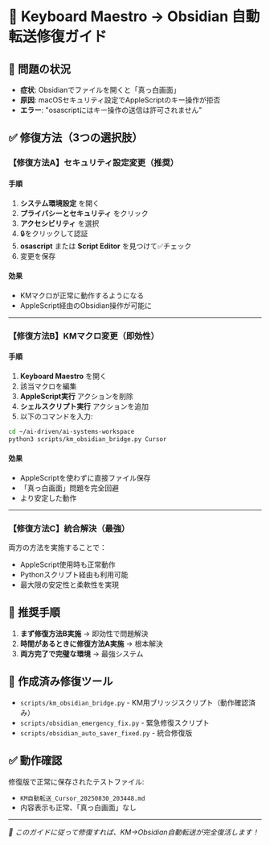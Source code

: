 # 🔧 Keyboard Maestro → Obsidian 自動転送修復ガイド

## 🚨 問題の状況
- **症状**: Obsidianでファイルを開くと「真っ白画面」
- **原因**: macOSセキュリティ設定でAppleScriptのキー操作が拒否
- **エラー**: "osascriptにはキー操作の送信は許可されません"

## ✅ 修復方法（3つの選択肢）

### 【修復方法A】セキュリティ設定変更（推奨）

#### 手順
1. **システム環境設定** を開く
2. **プライバシーとセキュリティ** をクリック
3. **アクセシビリティ** を選択
4. 🔒をクリックして認証
5. **osascript** または **Script Editor** を見つけて✅チェック
6. 変更を保存

#### 効果
- KMマクロが正常に動作するようになる
- AppleScript経由のObsidian操作が可能に

---

### 【修復方法B】KMマクロ変更（即効性）

#### 手順
1. **Keyboard Maestro** を開く
2. 該当マクロを編集
3. **AppleScript実行** アクションを削除
4. **シェルスクリプト実行** アクションを追加
5. 以下のコマンドを入力:

```bash
cd ~/ai-driven/ai-systems-workspace
python3 scripts/km_obsidian_bridge.py Cursor
```

#### 効果
- AppleScriptを使わずに直接ファイル保存
- 「真っ白画面」問題を完全回避
- より安定した動作

---

### 【修復方法C】統合解決（最強）

両方の方法を実施することで：
- AppleScript使用時も正常動作
- Pythonスクリプト経由も利用可能
- 最大限の安定性と柔軟性を実現

## 🎯 推奨手順

1. **まず修復方法B実施** → 即効性で問題解決
2. **時間があるときに修復方法A実施** → 根本解決
3. **両方完了で完璧な環境** → 最強システム

## 📝 作成済み修復ツール

- `scripts/km_obsidian_bridge.py` - KM用ブリッジスクリプト（動作確認済み）
- `scripts/obsidian_emergency_fix.py` - 緊急修復スクリプト
- `scripts/obsidian_auto_saver_fixed.py` - 統合修復版

## ✅ 動作確認

修復版で正常に保存されたテストファイル:
- `KM自動転送_Cursor_20250830_203448.md`
- 内容表示も正常、「真っ白画面」なし

---

*🤖 このガイドに従って修復すれば、KM→Obsidian自動転送が完全復活します！*

